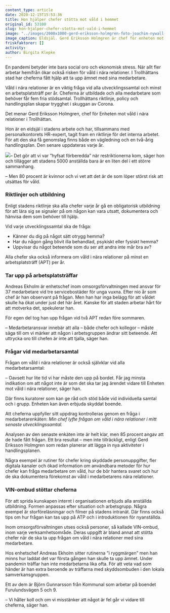 ```yaml
---
content_type: article
date: 2020-12-15T15:53:36
title: Hon hjälper chefer stötta mot våld i hemmet
original_id: 53100
slug: hon-hjalper-chefer-stotta-mot-vald-i-hemmet
image: "../images/2000x1000-gerd-eriksson-holmgren-foto-joachim-nywall-tt.jpg"
image_caption: Eldsjäl. Gerd Eriksson Holmgren är chef för enheten mot våld i nära relationer i Trollhättans stad. Enheten stöttar bland annat kommunens chefer att hjälpa medarbetare som utsätts för våld hemma. 
friskfaktorer: []
activity:
author: Birgita Klepke
---
```


En pandemi betyder inte bara social oro och ekonomisk stress. När allt fler arbetar hemifrån ökar också risken för våld i nära relationer. I Trollhättans stad har cheferna fått hjälp att ta upp ämnet med sina medarbetare.

Våld i nära relationer är en viktig fråga vid alla utvecklingssamtal och minst en arbetsplatsträff per år. Cheferna är utbildade och alla medarbetare som behöver får fem fria stödsamtal. Trollhättans riktlinje, policy och handlingsplan skapar trygghet i skuggan av Corona.

Det menar Gerd Eriksson Holmgren, chef för Enheten mot våld i nära relationer i Trollhättan.

Hon är en eldsjäl i stadens arbete och har, tillsammans med personalkontorets HR-expert, tagit fram en riktlinje för det interna arbetet. För att den ska få genomslag finns både en vägledning och en två-årig handlingsplan. Den senare uppdateras varje år.

[![](https://www.suntarbetsliv.se/wp-content/uploads/2020/12/200x220-gerd-eriksson-holmgren-foto-joachim-nywall-tt.jpg)](https://www.suntarbetsliv.se/wp-content/uploads/2020/12/200x220-gerd-eriksson-holmgren-foto-joachim-nywall-tt.jpg)– Det gör att vi var ”hyfsat förberedda” när restriktionerna kom, säger hon och tillägger att stadens 5000 anställda bara är en liten del i ett större sammanhang.

– Men 80 procent är kvinnor och vi vet att det är de som löper störst risk att utsättas för våld.

### Riktlinjer och utbildning

Enligt stadens riktlinje ska alla chefer varje år gå en obligatorisk utbildning för att lära sig se signaler på om någon kan vara utsatt, dokumentera och hänvisa dem som behöver till hjälp.

Vid varje utvecklingssamtal ska de fråga:

*   Känner du dig på något sätt otrygg hemma?
*   Har du någon gång blivit illa behandlad, psykiskt eller fysiskt hemma?
*   Uppvisar du något beteende som du ser att andra inte mår bra av?

Alla chefer ska också informera om våld i nära relationer på minst en arbetsplatsträff (APT) per år.

### Tar upp på arbetsplatsträffar

Andreas Ekholm är enhetschef inom omsorgsförvaltningen med ansvar för 37 medarbetare vid tre servicebostäder för unga vuxna. Efter nio år som chef är han observant på frågan. Men han har inga belägg för att våldet skulle ha ökat under just det här året. Kanske för att staden arbetar hårt för att motverka det, spekulerar han.

För egen del tog han upp frågan vid två APT redan före sommaren.

– Medarbetaransvar innebär att alla – både chefer och kollegor – måste säga till om vi märker att någon i arbetsgruppen ändrar sitt beteende. Att uttrycka oro till chefen är inte att tjalla, säger han.

### Frågar vid medarbetarsamtal

Frågan om våld i nära relationer är också självklar vid alla medarbetarsamtal:

– Oavsett hur lite tid vi har måste den upp på bordet. Får jag minsta indikation om att något inte är som det ska tar jag ärendet vidare till Enheten mot våld i nära relationer, säger han.

Där finns kuratorer som kan ge råd och stöd både vid individuella samtal och i grupp. Enheten kan även erbjuda skyddat boende.

Att cheferna uppfyller sitt uppdrag kontrolleras genom en fråga i medarbetarenkäten: _Min chef lyfte frågan om våld i nära relationer i mitt senaste utvecklingssamtal._

Analysen av den senaste enkäten inte är helt klar, men 85 procent angav att de hade fått frågan. Ett bra resultat – men inte tillräckligt, enligt Gerd Eriksson Holmgren som redan planerar att lägga in nya aktiviteter i handlingsplanen.

Några exempel är rutiner för chefer kring skyddade personuppgifter, fler digitala kanaler och ökad information om användbara metoder för hur chefer kan fråga medarbetare om våld, hur de bör hantera svaret och hur de ska dokumentera förekomst av våld i medarbetarens nära relationer.

### VIN-ombud stöttar cheferna

För att sprida kunskapen internt i organisationen erbjuds alla anställda utbildning. Formen anpassas efter situation och arbetsgrupp. Några exempel är storföreläsningar och filmer på stadens intranät. Där finns också tips om hur frågan kan tas upp på ATP och i introduktionen för nyanställda.

Inom omsorgsförvaltningen utses också personer, så kallade VIN-ombud, inom varje verksamhetsområde. Deras uppgift är bland annat att stötta chefer när de ska ta upp frågan om våld i nära relationer med sina medarbetare.

Hos enhetschef Andreas Ekholm sitter rutinerna ”i ryggmärgen” men han minns hur laddat det var första gången han skulle ta upp ämnet. Under pandemin träffar han inte medarbetarna lika ofta. För att veta vad som händer är han extra beroende av träffarna med skyddsombuden i den lokala samverkansgruppen.

Ett av dem är Björn Gunnarsson från Kommunal som arbetar på boendet Furulundsvägen 5 och 9.

– Vi håller koll och om vi misstänker att något är fel går vi vidare till cheferna, säger han.

